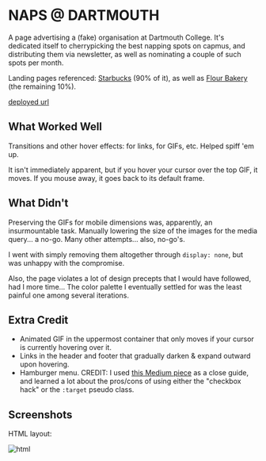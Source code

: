# NAPS @ DARTMOUTH

A page advertising a (fake) organisation at Dartmouth College. It's dedicated itself to cherrypicking the best napping spots on capmus, and distributing them via newsletter, as well as nominating a couple of such spots per month.

Landing pages referenced: [Starbucks](https://www.starbucks.com/) (90% of it), as well as [Flour Bakery](https://flourbakery.com/) (the remaining 10%).

[deployed url](https://dartmouth-cs52-21s.github.io/lab1-landingpage-michellecchen/)

## What Worked Well

Transitions and other hover effects: for links, for GIFs, etc. Helped spiff 'em up.

It isn't immediately apparent, but if you hover your cursor over the top GIF, it moves. If you mouse away, it goes back to its default frame.

## What Didn't

Preserving the GIFs for mobile dimensions was, apparently, an insurmountable task. Manually lowering the size of the images for the media query... a no-go. Many other attempts... also, no-go's.

I went with simply removing them altogether through `display: none`, but was unhappy with the compromise.

Also, the page violates a lot of design precepts that I would have followed, had I more time... The color palette I eventually settled for was the least painful one among several iterations.

## Extra Credit

- Animated GIF in the uppermost container that only moves if your cursor is currently hovering over it.
- Links in the header and footer that gradually darken & expand outward upon hovering.
- Hamburger menu. CREDIT: I used [this Medium piece](https://medium.com/@heyoka/responsive-pure-css-off-canvas-hamburger-menu-aebc8d11d793) as a close guide, and learned a lot about the pros/cons of using either the "checkbox hack" or the `:target` pseudo class.

## Screenshots

HTML layout:

![html](https://i.imgur.com/PDATSoa.png)
